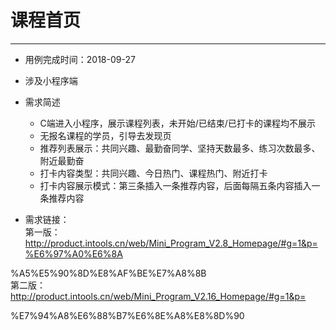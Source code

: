 # 课程首页 #
-----

* 用例完成时间：2018-09-27  
* 涉及小程序端  
* 需求简述  
  * C端进入小程序，展示课程列表，未开始/已结束/已打卡的课程均不展示  
  * 无报名课程的学员，引导去发现页  
  * 推荐列表展示：共同兴趣、最勤奋同学、坚持天数最多、练习次数最多、附近最勤奋  
  * 打卡内容类型：共同兴趣、今日热门、课程热门、附近打卡  
  * 打卡内容展示模式：第三条插入一条推荐内容，后面每隔五条内容插入一条推荐内容  

* 需求链接：  
  第一版：http://product.intools.cn/web/Mini_Program_V2.8_Homepage/#g=1&p=%E6%97%A0%E6%8A

%A5%E5%90%8D%E8%AF%BE%E7%A8%8B  
  第二版：http://product.intools.cn/web/Mini_Program_V2.16_Homepage/#g=1&p=

%E7%94%A8%E6%88%B7%E6%8E%A8%E8%8D%90 

